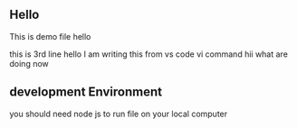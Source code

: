 ## Hello
This is demo file
hello 

this is 3rd line
hello I am writing this from vs code vi command
hii what are doing now


## development Environment
you should need node js to run 
file on your local computer
